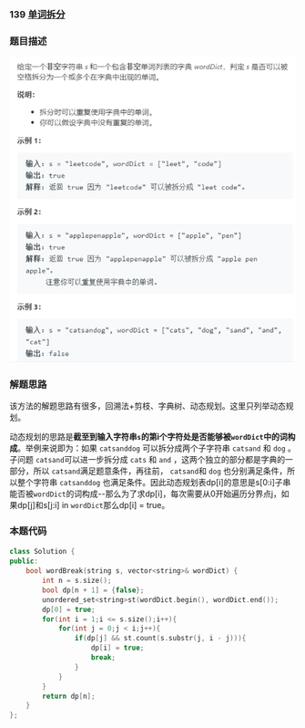 ### 139 [单词拆分](https://leetcode-cn.com/problems/word-break/)

### 题目描述

![](./pic/139.png)

### 解题思路

该方法的解题思路有很多，回溯法+剪枝、字典树、动态规划。这里只列举动态规划。

动态规划的思路是**截至到输入字符串`s`的第i个字符处是否能够被`wordDict`中的词构成**。举例来说即为：如果 `catsanddog` 可以拆分成两个子字符串 `catsand` 和 `dog` 。子问题 `catsand`可以进一步拆分成 `cats` 和 `and` ，这两个独立的部分都是字典的一部分，所以 `catsand`满足题意条件，再往前， `catsand`和 `dog` 也分别满足条件，所以整个字符串 `catsanddog` 也满足条件。因此动态规划表dp[i]的意思是s[0:i]子串能否被`wordDict`的词构成--那么为了求dp[i]，每次需要从0开始遍历分界点j，如果dp[j]和s[j:i] in `wordDict`那么dp[i] = true。

### 本题代码

```c++
class Solution {
public:
    bool wordBreak(string s, vector<string>& wordDict) {
        int n = s.size();
        bool dp[n + 1] = {false};
        unordered_set<string>st(wordDict.begin(), wordDict.end());
        dp[0] = true;
        for(int i = 1;i <= s.size();i++){
            for(int j = 0;j < i;j++){
                if(dp[j] && st.count(s.substr(j, i - j))){
                    dp[i] = true;
                    break;
                }
            }
        }
        return dp[n];
    }
};
```

